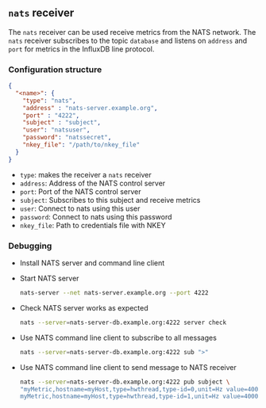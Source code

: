 ## `nats` receiver

The `nats` receiver can be used receive metrics from the NATS network. The `nats` receiver subscribes to the topic `database` and listens on `address` and `port` for metrics in the InfluxDB line protocol.

### Configuration structure

```json
{
  "<name>": {
    "type": "nats",
    "address" : "nats-server.example.org",
    "port" : "4222",
    "subject" : "subject",
    "user": "natsuser",
    "password": "natssecret",
    "nkey_file": "/path/to/nkey_file"
  }
}
```

- `type`: makes the receiver a `nats` receiver
- `address`: Address of the NATS control server
- `port`: Port of the NATS control server
- `subject`: Subscribes to this subject and receive metrics
- `user`: Connect to nats using this user
- `password`: Connect to nats using this password
- `nkey_file`: Path to credentials file with NKEY

### Debugging

- Install NATS server and command line client
- Start NATS server

  ```bash
  nats-server --net nats-server.example.org --port 4222
  ```

- Check NATS server works as expected

  ```bash
  nats --server=nats-server-db.example.org:4222 server check
  ```

- Use NATS command line client to subscribe to all messages

  ```bash
  nats --server=nats-server-db.example.org:4222 sub ">"
  ```

- Use NATS command line client to send message to NATS receiver

  ```bash
  nats --server=nats-server-db.example.org:4222 pub subject \
  "myMetric,hostname=myHost,type=hwthread,type-id=0,unit=Hz value=400000i 1694777161164284635
  myMetric,hostname=myHost,type=hwthread,type-id=1,unit=Hz value=400001i 1694777161164284635"
  ```
